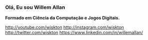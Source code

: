 ### Olá, Eu sou Willem Allan 

**Formado em Ciência da Computação e Jogos Digitais.**

<i class="bi bi-youtube"></i> http://youtube.com/wiskton
<i class="bi bi-instagram"></i> http://instagram.com/wiskton
<i class="bi bi-twitter"></i> http://twitter.com/wiskton
<i class="bi bi-linkedin"></i> https://www.linkedin.com/in/willemallan/

<!--
**wiskton/wiskton** is a ✨ _special_ ✨ repository because its `README.md` (this file) appears on your GitHub profile.

Here are some ideas to get you started:

- 🔭 I’m currently working on Bild/Vitta
- 🌱 I’m currently learning ...
- 👯 I’m looking to collaborate on ...
- 🤔 I’m looking for help with ...
- 💬 Ask me about ...
- 📫 How to reach me: ...
- 😄 Pronouns: ...
- ⚡ Fun fact: ...
-->

